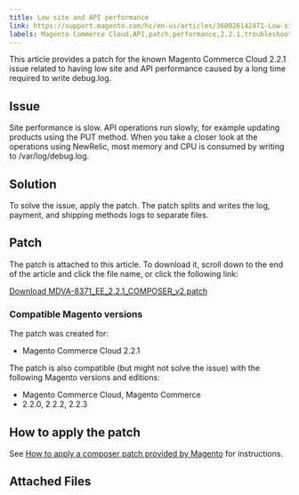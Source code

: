 ```yaml
---
title: Low site and API performance
link: https://support.magento.com/hc/en-us/articles/360026142471-Low-site-and-API-performance
labels: Magento Commerce Cloud,API,patch,performance,2.2.1,troubleshooting,known issues
---
```


This article provides a patch for the known Magento Commerce Cloud 2.2.1 issue related to having low site and API performance caused by a long time required to write debug.log.

 Issue
-----

 Site performance is slow. API operations run slowly, for example updating products using the PUT method. When you take a closer look at the operations using NewRelic, most memory and CPU is consumed by writing to /var/log/debug.log.

 Solution
--------

 To solve the issue, apply the patch. The patch splits and writes the log, payment, and shipping methods logs to separate files.

 Patch
-----

 The patch is attached to this article. To download it, scroll down to the end of the article and click the file name, or click the following link:

 [Download MDVA-8371\_EE\_2.2.1\_COMPOSER\_v2.patch](https://support.magento.com/hc/en-us/article_attachments/360025304332/MDVA-8371_EE_2.2.1_COMPOSER_v2.patch)

 ### Compatible Magento versions

 The patch was created for:

 
 * Magento Commerce Cloud 2.2.1
 
 The patch is also compatible (but might not solve the issue) with the following Magento versions and editions:

 
 * Magento Commerce Cloud, Magento Commerce
 * 2.2.0, 2.2.2, 2.2.3
 
 How to apply the patch
----------------------

 See [How to apply a composer patch provided by Magento](https://support.magento.com/hc/en-us/articles/360028367731) for instructions.

 Attached Files
--------------

